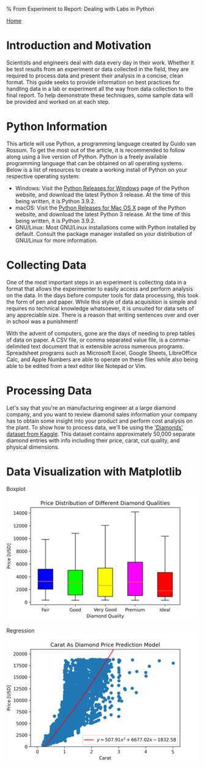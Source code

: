 % From Experiment to Report: Dealing with Labs in Python

[Home](index.html)

# Introduction and Motivation

Scientists and engineers deal with data every day in their work. Whether it be test results from an experiment or data collected in the field, they are required to process data and present their analysis in a concise, clean format. This guide seeks to provide information on best practices for handling data in a lab or experiment all the way from data  collection to the final report. To help demonstrate these techniques, some sample data will be provided and worked on at each step. 

# Python Information

This article will use Python, a programming language created by Guido van Rossum. To get the most out of the article, it is recommended to follow along using a live version of Python. Python is a freely available programming language that can be obtained on all operating systems. Below is a list of resources to create a working install of Python on your respective operating system:

* Windows: Visit the [Python Releases for Windows](https://www.python.org/downloads/windows) page of the Python website, and download the latest Python 3 release. At the time of this being written, it is Python 3.9.2.
* macOS: Visit the [Python Releases for Mac OS X](https://www.python.org/downloads/mac-osx/) page of the Python website, and download the latest Python 3 release. At the time of this being written, it is Python 3.9.2.
* GNU/Linux: Most GNU/Linux installations come with Python installed by default. Consult the package manager installed on your distribution of GNU/Linux for more information.

# Collecting Data

One of the most important steps in an experiment is collecting data in a format that allows the experimenter to easily access and perform analysis on the data. In the days before computer tools for data processing, this took the form of pen and paper. While this style of data acquisition is simple and requires no technical knowledge whatsoever, it is unsuited for data sets of any appreciable size. There is a reason that writing sentences over and over in school was a punishment!

With the advent of computers, gone are the days of needing to prep tables of data on paper. A CSV file, or comma separated value file, is a comma-delimited text document that is extensible across numerous programs. Spreadsheet programs such as Microsoft Excel, Google Sheets, LibreOffice Calc, and Apple Numbers are able to operate on these files while also being able to be edited from a text editor like Notepad or Vim.

# Processing Data

Let's say that you're an manufacturing engineer at a large diamond company, and you want to review diamond sales information your company has to obtain some insight into your product and perform cost analysis on the plant. To show how to process data, we'll be using the ['Diamonds' dataset from Kaggle](https://www.kaggle.com/shivam2503/diamonds). This dataset contains approximately 50,000 separate diamond entries with info including their price, carat, cut quality, and physical dimensions.  

# Data Visualization with Matplotlib

Boxplot
![Boxplot Visualization](./photos/boxPlot.png)

Regression
![Regression](./photos/caratModel.png)
